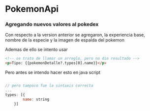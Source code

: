 # PokemonApi
### Agregando nuevos valores al pokedex

Con respecto a la version anterior se agregaron, 
la experiencia base, nombre de la especie y la imagen de espalda del pokemon

Ademas de ello se intento usar 
```html
<!-- se trato de llamar un arreglo, pero no dio resultado -->
<p>Tipo: {{pokemonDetalle?.types[0].name}}</p>

```
Pero antes se intendo hacer esto en java script

```js

// pero tampoco fue la sintaxis correcta
...
types: [{
        name: string
    }]

```



